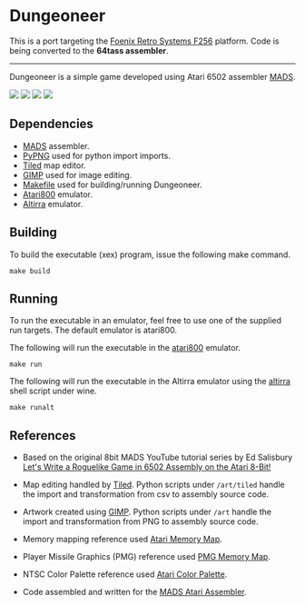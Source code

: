 # Dungeoneer

This is a port targeting the [Foenix Retro Systems F256](https://c256foenix.com/) platform. Code is being converted to the **64tass assembler**.

---

Dungeoneer is a simple game developed using Atari 6502 assembler [MADS](https://mads.atari8.info/).

![](https://user-images.githubusercontent.com/7003154/168381603-66ec68b3-56f0-4b62-8a17-526e7b7cdcb3.png)
![](https://user-images.githubusercontent.com/7003154/168381620-f1eb6338-57d4-4e44-91bf-e963a10beda1.png)
![](https://user-images.githubusercontent.com/7003154/168381636-a3c4bce0-2703-461f-b03a-36af91085414.png)
![](https://user-images.githubusercontent.com/7003154/168381653-ead3c51f-c99c-4c48-956a-a1ab3e3f364d.png)

## Dependencies

- [MADS](https://mads.atari8.info/) assembler.
- [PyPNG](https://pypi.org/project/pypng/) used for python import imports.
- [Tiled](https://mapeditor.org) map editor.
- [GIMP](https://www.gimp.org/) used for image editing.
- [Makefile](https://www.gnu.org/software/make/manual/make.html) used for building/running Dungeoneer.
- [Atari800](https://atari800.github.io/) emulator.
- [Altirra](https://www.virtualdub.org/altirra.html) emulator.

## Building

To build the executable (xex) program, issue the following make command.

    make build

## Running

To run the executable in an emulator, feel free to use one of the supplied run targets.  The default emulator is atari800.

The following will run the executable in the [atari800](https://atari800.github.io/) emulator.

    make run

The following will run the executable in the Altirra emulator using the [altirra](https://www.virtualdub.org/altirra.html) shell script under wine.

    make runalt

## References

- Based on the original 8bit MADS YouTube tutorial series by Ed Salisbury [Let's Write a Roguelike Game in 6502 Assembly on the Atari 8-Bit!](https://www.youtube.com/playlist?list=PL7IgmhqRiwzEIVAOhZWnby6WPsQ8alFSI)

- Map editing handled by [Tiled](https://www.mapeditor.org/).  Python scripts under `/art/tiled` handle the import and transformation from csv to assembly source code.

- Artwork created using [GIMP](https://www.gimp.org/).  Python scripts under `/art` handle the import and transformation from PNG to assembly source code.

- Memory mapping reference used [Atari Memory Map](https://www.atariarchives.org/mapping/memorymap.php).

- Player Missile Graphics (PMG) reference used [PMG Memory Map](https://www.atariarchives.org/mapping/appendix7.php).

- NTSC Color Palette reference used [Atari Color Palette](https://atariage.com/forums/uploads/monthly_10_2015/post-6369-0-47505700-1443889945.png).

- Code assembled and written for the [MADS Atari Assembler](https://mads.atari8.info/).
